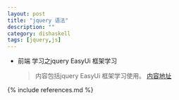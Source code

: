 ```yaml
---
layout: post
title: "jquery 语法"
description: ""
category: dishaskell
tags: [jquery,js]
---
```


* 前端 学习之jquery EasyUi 框架学习 

  >内容包括jquery EasyUi 框架学习使用。
  [内容地址](http://hongmomanu.github.io/assets/html/js4.htm)






{% include references.md %}
